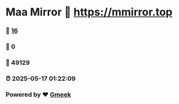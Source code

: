 # Maa Mirror :link: https://mmirror.top 
### :page_facing_up: [16](https://mmirror.top/tag.html) 
### :speech_balloon: 0 
### :hibiscus: 49129 
### :alarm_clock: 2025-05-17 01:22:09 
### Powered by :heart: [Gmeek](https://github.com/Meekdai/Gmeek)
